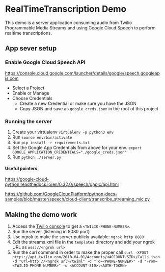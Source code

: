 # RealTimeTranscription Demo

This demo is a server application consuming audio from Twilio Programmable Media Streams and using Google Cloud Speech to perform realtime transcriptions.

## App sever setup

### Enable Google Cloud Speech API

https://console.cloud.google.com/launcher/details/google/speech.googleapis.com

* Select a Project
* Enable or Manage
* Choose Credentials
  * Create a new Credential or make sure you have the JSON
  * Copy JSON and save as `google_creds.json` in the root of this project

### Running the server

1. Create your virtualenv `virtualenv -p python3 env`
2. Run `source env/bin/activate`
3. Run `pip install -r requirements.txt`
4. Set the Google App Credentials from above for your env.
    `export GOOGLE_APPLICATION_CREDENTIALS="./google_creds.json"`
5. Run `python ./server.py`

#### Useful pointers

https://google-cloud-python.readthedocs.io/en/0.32.0/speech/gapic/api.html

https://github.com/GoogleCloudPlatform/python-docs-samples/blob/master/speech/cloud-client/transcribe_streaming_mic.py

## Making the demo work

1. Access the [Twilio console](https://www.twilio.com/console/voice/numbers) to get a `<TWILIO-PHONE-NUMBER>`.
2. Run the server (listening in 8080 port)
3. Use ngrok to make the server publicly available: `ngrok http 8080`
4. Edit the streams.xml file in the `templates` directory and add your ngrok URL as `wss://<ngrok url>`
5. Run the curl command in order to make the proper call
`curl -XPOST https://api.twilio.com/2010-04-01/Accounts/<ACCOUNT-SID>/Calls.json -d "Url=http://<ngrok url>/twiml" -d "To=<PHONE-NUMBER>" -d "From=<TWILIO-PHONE-NUMBER>" -u <ACCOUNT-SID>:<AUTH-TOKEN>`
